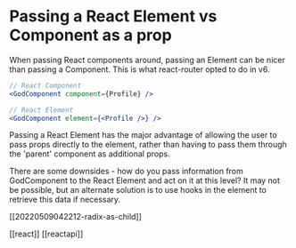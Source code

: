 # Passing a React Element vs Component as a prop

When passing React components around, passing an Element can be nicer than passing a Component. This is what react-router opted to do in v6.

```jsx
// React Component
<GodComponent component={Profile} />

// React Element
<GodComponent element={<Profile />} />
```

Passing a React Element has the major advantage of allowing the user to pass props directly to the element, rather than having to pass them through the 'parent' component as additional props.

There are some downsides - how do you pass information from GodComponent to the React Element and act on it at this level? It may not be possible, but an alternate solution is to use hooks in the element to retrieve this data if necessary.

[[20220509042212-radix-as-child]]

[[react]]
[[reactapi]]